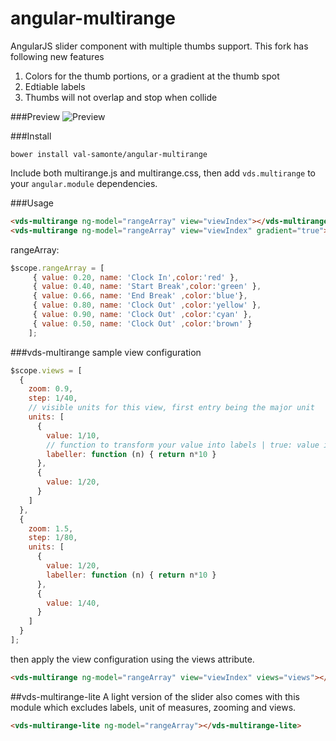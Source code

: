 angular-multirange
===================

AngularJS slider component with multiple thumbs support. This fork has following new features

1. Colors for the thumb portions, or a gradient at the thumb spot
2. Edtiable labels
3. Thumbs will not overlap and stop when collide

###Preview
![Preview](https://github.com/ahmadalibaloch/angular-multirange/blob/master/demo/sliderpic.png)

###Install
```
bower install val-samonte/angular-multirange
```
Include both multirange.js and multirange.css, then add `vds.multirange` to your `angular.module` dependencies.

###Usage
```html
<vds-multirange ng-model="rangeArray" view="viewIndex"></vds-multirange>
<vds-multirange ng-model="rangeArray" view="viewIndex" gradient="true"></vds-multirange>
```
rangeArray:
```javascript
$scope.rangeArray = [
     { value: 0.20, name: 'Clock In',color:'red' },
     { value: 0.40, name: 'Start Break',color:'green' },
     { value: 0.66, name: 'End Break' ,color:'blue'},
     { value: 0.80, name: 'Clock Out' ,color:'yellow' },
     { value: 0.90, name: 'Clock Out' ,color:'cyan' },
     { value: 0.50, name: 'Clock Out' ,color:'brown' }
    ];
```

###vds-multirange sample view configuration
```javascript
$scope.views = [
  {
    zoom: 0.9,
    step: 1/40,
    // visible units for this view, first entry being the major unit
    units: [
      {
        value: 1/10,
        // function to transform your value into labels | true: value itself | false: none
        labeller: function (n) { return n*10 } 
      },
      {
        value: 1/20,
      }
    ]
  },
  {
    zoom: 1.5,
    step: 1/80,
    units: [
      {
        value: 1/20,
        labeller: function (n) { return n*10 }
      },
      {
        value: 1/40,
      }
    ]
  }
];
```
then apply the view configuration using the views attribute.
```html
<vds-multirange ng-model="rangeArray" view="viewIndex" views="views"></vds-multirange>
```
##vds-multirange-lite
A light version of the slider also comes with this module which excludes labels, unit of measures, zooming and views.
```html
<vds-multirange-lite ng-model="rangeArray"></vds-multirange-lite>
```
